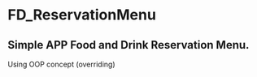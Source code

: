 # FD_ReservationMenu

<h2>Simple APP Food and Drink Reservation Menu.</h2>
<p>Using OOP concept (overriding)</p>
